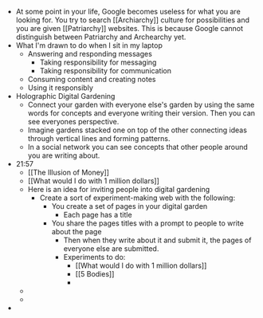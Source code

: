 - At some point in your life, Google becomes useless for what you are looking for. You try to search [[Archiarchy]] culture for possibilities and you are given [[Patriarchy]] websites. This is because Google cannot distinguish between Patriarchy and Archearchy yet.
- What I'm drawn to do when I sit in my laptop
	- Answering and responding messages
		- Taking responsibility for messaging
		- Taking responsibility for communication
	- Consuming content and creating notes
	- Using it responsibly
- Holographic Digital Gardening
	- Connect your garden with everyone else's garden by using the same words for concepts and everyone writing their version. Then you can see everyones perspective.
	- Imagine gardens stacked one on top of the other connecting ideas through vertical lines and forming patterns.
	- In a social network you can see concepts that other people around you are writing about.
- 21:57
	- [[The Illusion of Money]]
	- [[What would I do with 1 million dollars]]
	- Here is an idea for inviting people into digital gardening
		- Create a sort of experiment-making web with the following:
			- You create a set of pages in your digital garden
				- Each page has a title
			- You share the pages titles with a prompt to people to write about the page
				- Then when they write about it and submit it, the pages of everyone else are submitted.
				- Experiments to do:
					- [[What would I do with 1 million dollars]]
					- [[5 Bodies]]
					-
	-
	-
-